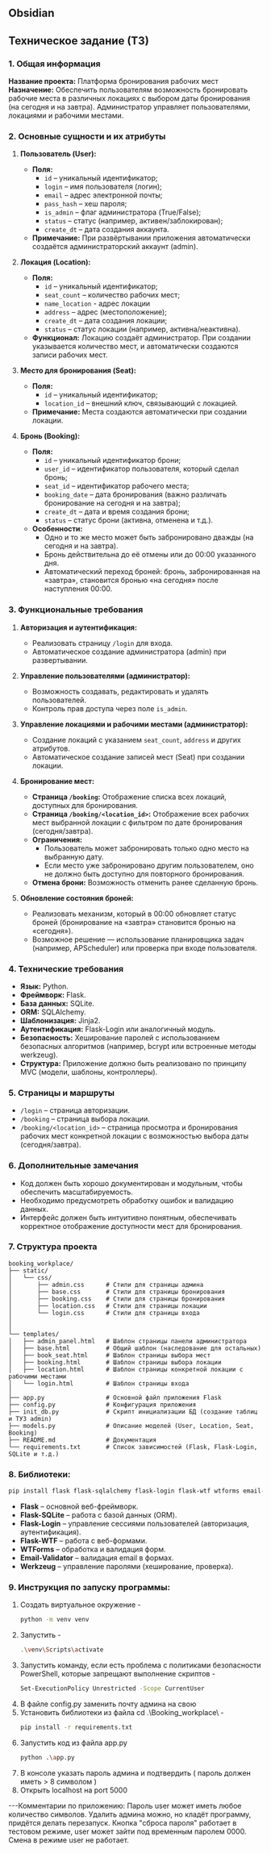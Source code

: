 ## Obsidian
## Техническое задание (ТЗ)

### 1. Общая информация

**Название проекта:** Платформа бронирования рабочих мест  
**Назначение:** Обеспечить пользователям возможность бронировать рабочие места в различных локациях с выбором даты бронирования (на сегодня и на завтра). Администратор управляет пользователями, локациями и рабочими местами.

### 2. Основные сущности и их атрибуты

1. **Пользователь (User):**
    
    - **Поля:**
        - `id` – уникальный идентификатор;
        - `login` – имя пользователя (логин);
        - `email` – адрес электронной почты;
        - `pass_hash` – хеш пароля;
        - `is_admin` – флаг администратора (True/False);
        - `status` – статус (например, активен/заблокирован);
        - `create_dt` – дата создания аккаунта.
    - **Примечание:** При развёртывании приложения автоматически создаётся администраторский аккаунт (admin).

2. **Локация (Location):**
    
    - **Поля:**
        - `id` – уникальный идентификатор;
        - `seat_count` – количество рабочих мест;
        - `name_location` - адрес локации
        - `address` – адрес (местоположение);
        - `create_dt` – дата создания локации;
        - `status` – статус локации (например, активна/неактивна).
    - **Функционал:** Локацию создаёт администратор. При создании указывается количество мест, и автоматически создаются записи рабочих мест.

3. **Место для бронирования (Seat):**
    
    - **Поля:**
        - `id` – уникальный идентификатор;
        - `location_id` – внешний ключ, связывающий с локацией.
    - **Примечание:** Места создаются автоматически при создании локации.

4. **Бронь (Booking):**
    
    - **Поля:**
        - `id` – уникальный идентификатор брони;
        - `user_id` – идентификатор пользователя, который сделал бронь;
        - `seat_id` – идентификатор рабочего места;
        - `booking_date` – дата бронирования (важно различать бронирование на сегодня и на завтра);
        - `create_dt` – дата и время создания брони;
        - `status` – статус брони (активна, отменена и т.д.).
    - **Особенности:**
        - Одно и то же место может быть забронировано дважды (на сегодня и на завтра).
        - Бронь действительна до её отмены или до 00:00 указанного дня.
        - Автоматический переход броней: бронь, забронированная на «завтра», становится бронью «на сегодня» после наступления 00:00.

### 3. Функциональные требования

1. **Авторизация и аутентификация:**
    
    - Реализовать страницу `/login` для входа.
    - Автоматическое создание администратора (admin) при развертывании.

2. **Управление пользователями (администратор):**
    
    - Возможность создавать, редактировать и удалять пользователей.
    - Контроль прав доступа через поле `is_admin`.

3. **Управление локациями и рабочими местами (администратор):**
    
    - Создание локаций с указанием `seat_count`, `address` и других атрибутов.
    - Автоматическое создание записей мест (Seat) при создании локации.

4. **Бронирование мест:**
    
    - **Страница `/booking`:** Отображение списка всех локаций, доступных для бронирования.
    - **Страница `/booking/<location_id>`:** Отображение всех рабочих мест выбранной локации с фильтром по дате бронирования (сегодня/завтра).
    - **Ограничения:**
        - Пользователь может забронировать только одно место на выбранную дату.
        - Если место уже забронировано другим пользователем, оно не должно быть доступно для повторного бронирования.
    - **Отмена брони:** Возможность отменить ранее сделанную бронь.

5. **Обновление состояния броней:**
    
    - Реализовать механизм, который в 00:00 обновляет статус броней (бронирование на «завтра» становится бронью на «сегодня»).
    - Возможное решение — использование планировщика задач (например, APScheduler) или проверка при входе пользователя.

### 4. Технические требования

- **Язык:** Python.
- **Фреймворк:** Flask.
- **База данных:** SQLite.
- **ORM:** SQLAlchemy.
- **Шаблонизация:** Jinja2.
- **Аутентификация:** Flask-Login или аналогичный модуль.
- **Безопасность:** Хеширование паролей с использованием безопасных алгоритмов (например, bcrypt или встроенные методы werkzeug).
- **Структура:** Приложение должно быть реализовано по принципу MVC (модели, шаблоны, контроллеры).

### 5. Страницы и маршруты

- `/login` – страница авторизации.
- `/booking` – страница выбора локации.
- `/booking/<location_id>` – страница просмотра и бронирования рабочих мест конкретной локации с возможностью выбора даты (сегодня/завтра).

### 6. Дополнительные замечания

- Код должен быть хорошо документирован и модульным, чтобы обеспечить масштабируемость.
- Необходимо предусмотреть обработку ошибок и валидацию данных.
- Интерфейс должен быть интуитивно понятным, обеспечивать корректное отображение доступности мест для бронирования.


### 7. Структура проекта 
```
booking_workplace/
├── static/
│   └── css/
│       ├── admin.css      # Стили для страницы админа
│       ├── base.css       # Стили для страницы бронирования
│       ├── booking.css    # Стили для страницы бронирования
│       ├── location.css   # Стили для страницы локации
│       └── login.css      # Стили для страницы входа
│       
│       
└── templates/    
│   ├── admin_panel.html   # Шаблон страницы панели администратора         
│   ├── base.html          # Общий шаблон (наследование для остальных)
│   ├── book_seat.html     # Шаблон страницы выбора мест
│   ├── booking.html       # Шаблон страницы выбора локации
│   ├── location.html      # Шаблон страницы конкретной локации с рабочими местами
│   └── login.html         # Шаблон страницы входа
│
├── app.py                 # Основной файл приложения Flask
├── config.py              # Конфигурация приложения
├── init_db.py             # Скрипт инициализации БД (создание таблиц и ТУЗ admin)
├── models.py              # Описание моделей (User, Location, Seat, Booking)
├── README.md              # Документация
└── requirements.txt       # Список зависимостей (Flask, Flask-Login, SQLite и т.д.)

```

### 8. Библиотеки:
```bash
pip install flask flask-sqlalchemy flask-login flask-wtf wtforms email-validator werkzeug

```
- **Flask** – основной веб-фреймворк.
- **Flask-SQLite** – работа с базой данных (ORM).
- **Flask-Login** – управление сессиями пользователей (авторизация, аутентификация).
- **Flask-WTF** – работа с веб-формами.
- **WTForms** – обработка и валидация форм.
- **Email-Validator** – валидация email в формах.
- **Werkzeug** – управление паролями (хеширование, проверка).



### 9. Инструкция по запуску программы:

1) Создать виртуальное окружение -
    ```bash
    python -m venv venv

    ```
2) Запустить - 
    ```bash
    .\venv\Scripts\activate
    
    ```
3) Запустить команду, если есть проблема с политиками безопасности PowerShell, которые запрещают выполнение скриптов -
    ```bash
    Set-ExecutionPolicy Unrestricted -Scope CurrentUser
    
    ```
3) В файле config.py заменить почту админа на свою
4) Установить библиотеки из файла cd .\Booking_workplace\ - 
    ```bash
    pip install -r requirements.txt
    
    ```
5) Запустить код из файла app.py
    ```bash
    python .\app.py
    
    ```
6) В консоле указать пароль админа и подтвердить ( пароль должен иметь > 8 символом )
7) Открыть localhost на port 5000

---Комментарии по приложению:
    Пароль user может иметь любое количество символов.
    Удалить админа можно, но кладёт программу, придётся делать перезапуск.
    Кнопка "сброса пароля" работает в тестовом режиме, user  может зайти под временным паролем 0000. Смена в режиме user не работает.

